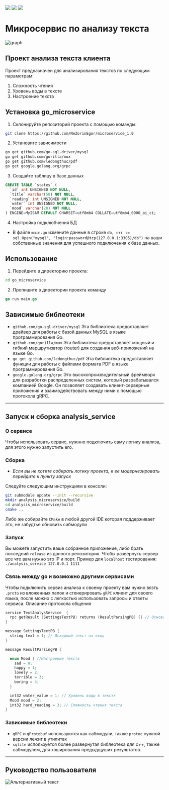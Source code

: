 
<img src="https://img.shields.io/badge/Golang-007d9c?style=for-the-badge&logo=Go&logoColor=ffffff"/>  <img src="https://img.shields.io/badge/++-369?style=for-the-badge&logo=C&logoColor=ffffff"/>  <img src="https://img.shields.io/badge/gRpc-399?style=for-the-badge&logo=&logoColor=000000"/> 





# Микросервис по анализу текста
![graph](https://github.com/NeZorinEgor/microservice_1.0/assets/92841151/b56e7627-7dba-4771-8bc5-0bc1bfa589b3)

## Проект анализа текста клиента
Проект предназначен для анализирования текстов по следующим параметрам:
1. Сложность чтения
2. Уровень воды в тексте
3. Настроение текста

## Установка go_microservice

1. Склонируйте репозиторий проекта с помощью команды:
```bash
git clone https://github.com/NeZorinEgor/microservice_1.0
```

2. Установите зависимости
```bash
go get github.com/go-sql-driver/mysql
go get github.com/gorilla/mux
go get github.com/ledongthuc/pdf
go get google.golang.org/grpc
```

3. Создайте таблицу в базе данных
```sql
CREATE TABLE `states` (
  `id` int UNSIGNED NOT NULL,
  `title` varchar(50) NOT NULL,
  `reading` int UNSIGNED NOT NULL,
  `water` int UNSIGNED NOT NULL,
  `mood` varchar(20) NOT NULL
) ENGINE=MyISAM DEFAULT CHARSET=utf8mb4 COLLATE=utf8mb4_0900_ai_ci;
```
4. Настройка подклюбчения БД
 - В файле `main.go` измените данные в строке `db, err := sql.Open("mysql", "login:password@tcp(127.0.0.1:3305)/db")` на ваши собственные значения для успешного подключения к базе данных.


## Использование

1. Перейдите в директорию проекта:
```bash
cd go_microservice
```

2. Пропишите в директории проекта команду

```go
go run main.go
```

## Зависимые библеотеки 

- `github.com/go-sql-driver/mysql` Эта библиотека предоставляет драйвер для работы с базой данных MySQL в языке программирования Go. 
- `github.com/gorilla/mux` Эта библиотека предоставляет мощный и гибкий маршрутизатор (router) для создания веб-приложений на языке Go.
- `go get github.com/ledongthuc/pdf` Эта библиотека предоставляет функции для работы с файлами формата PDF в языке программирования Go.
- `google.golang.org/grpc` Это высокопроизводительный фреймворк для разработки распределенных систем, который разрабатывался компанией Google. Он позволяет создавать клиент-серверные приложения и взаимодействовать между ними с помощью протокола gRPC.

_____

## Запуск и сборка analysis_service

### О сервисе

Чтобы использовать сервис, нужнно подключить саму логику анализа, для этого нужно запустить его.

### Сборка

- *Если вы не хотите собирать логику проекта, и ее модернезировать перейдите к пункту запуск*

Следуйте следующим инструкциям в консоли:
```bash
git submodule update --init --recursive
mkdir analysis_microservice/build
cd analysis_microservice/build
cmake ..
```
Либо же собирайте `CMake` в любой другой IDE которая поддерживает это, не забудтье обновить сабмодули

### Запуск

Вы можете запустить ваше собранное приложение, либо брать последний `release` из данного репозитория.
Чтобы развернуть сервер все что вам нужно это IP и порт. Пример для `localhost` тестирования:
`./analysis_service 127.0.0.1 1111`

### Связь между go и возможно другими сервисами

Чтобы подключить сервиз анализа к своему проекту вам нужно вязть `.proto` из вложенных папок и сгенерировать
`gRPC` клиент для своего языка, после можно с легкостью использовать запросы и ответы сервиса. Описание протокола общения

```c++
service TextAnalysService  {
  rpc getResult (SettingsTextPB) returns (ResultParsingPB) {} // Основаное взаимодействие с сервисом
}

message SettingsTextPB {
  string text = 1; // Исходный текст на вход
}

message ResultParsingPB {

  enum Mood { //Настроение текста
    sad = 0;
    happy = 1;
    lovely = 2;
    terrible = 3;
    boring = 4;
  }

  int32 water_value = 1; // Уровень воды в текстк
  Mood mood = 2; 
  int32 hard_reading = 3; // Сложность чтения текста
}
```

### Зависимые библеотеки 

- `gRPC` и `gProtobuf` используются как сабмодули, также `protoc` нужной версии лежит в утилитах
- `sqlite` используется более развернутая библеотека для с++, также сабмодулем, для хэширования предыдщуших результатов. 

_____

## Руководство пользователя

![Альтернативный текст](https://github.com/NeZorinEgor/microservice_1.0/blob/main/static/screen.gif?raw=true)

##
